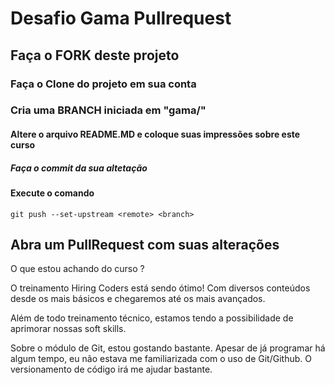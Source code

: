# Desafio Gama Pullrequest

## Faça o FORK deste projeto

### Faça o Clone do projeto em sua conta

### Cria uma BRANCH iniciada em "gama/"

#### Altere o arquivo README.MD e coloque suas impressões sobre este curso

##### Faça o commit da sua altetação

#### Execute o comando

`git push --set-upstream <remote> <branch>`

## Abra um PullRequest com suas alterações

O que estou achando do curso ?

O treinamento Hiring Coders está sendo ótimo! Com diversos conteúdos desde os mais básicos e chegaremos até os mais avançados. 

Além de todo treinamento técnico, estamos tendo a possibilidade de aprimorar nossas soft skills. 

Sobre o módulo de Git, estou gostando bastante. Apesar de já programar há algum tempo, eu não estava me familiarizada com o uso de Git/Github. O versionamento de código irá me ajudar bastante.